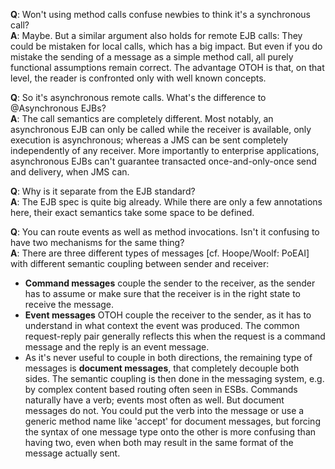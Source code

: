 **Q**: Won't using method calls confuse newbies to think it's a synchronous call?<br/>
**A**: Maybe. But a similar argument also holds for remote EJB calls: They could be mistaken for local calls, which has a big impact. But even if you do mistake the sending of a message as a simple method call, all purely functional assumptions remain correct. The advantage OTOH is that, on that level, the reader is confronted only with well known concepts.

**Q**: So it's asynchronous remote calls. What's the difference to @Asynchronous EJBs?<br/>
**A**: The call semantics are completely different. Most notably, an asynchronous EJB can only be called while the receiver is available, only execution is asynchronous; whereas a JMS can be sent completely independently of any receiver. More importantly to enterprise applications, asynchronous EJBs can't guarantee transacted once-and-only-once send and delivery, when JMS can.

**Q**: Why is it separate from the EJB standard?<br/>
**A**: The EJB spec is quite big already. While there are only a few annotations here, their exact semantics take some space to be defined.

**Q**: You can route events as well as method invocations. Isn't it confusing to have two mechanisms for the same thing?<br/>
**A**: There are three different types of messages [cf. Hoope/Woolf: PoEAI] with different semantic coupling between sender and receiver:
* **Command messages** couple the sender to the receiver, as the sender has to assume or make sure that the receiver is in the right state to receive the message.
* **Event messages** OTOH couple the receiver to the sender, as it has to understand in what context the event was produced. The common request-reply pair generally reflects this when the request is a command message and the reply is an event message.
* As it's never useful to couple in both directions, the remaining type of messages is **document messages**, that completely decouple both sides. The semantic coupling is then done in the messaging system, e.g. by complex content based routing often seen in ESBs.
Commands naturally have a verb; events most often as well. But document messages do not. You could put the verb into the message or use a generic method name like 'accept' for document messages, but forcing the syntax of one message type onto the other is more confusing than having two, even when both may result in the same format of the message actually sent.
